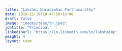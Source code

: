 ```yaml
---
title: "Lakshmi Narasimhan Parthasarathy"
date: 2018-11-19T10:47:58+10:00
draft: false
image: "images/team/ln.jpeg"
jobtitle: "Principal"
linkedinurl: "https://in.linkedin.com/in/lakshminp"
weight: 4
layout: team
---
```




